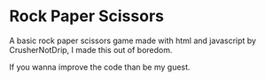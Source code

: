 # Rock Paper Scissors
A basic rock paper scissors game made with html and javascript by CrusherNotDrip, I made this out of boredom.

If you wanna improve the code than be my guest.